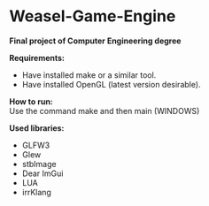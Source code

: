 # Weasel-Game-Engine
**Final project of Computer Engineering degree**  

**Requirements:**
- Have installed make or a similar tool.
- Have installed OpenGL (latest version desirable).

**How to run:**  
Use the command make and then main (WINDOWS)

**Used libraries:**
- GLFW3
- Glew
- stbImage
- Dear ImGui
- LUA
- irrKlang
